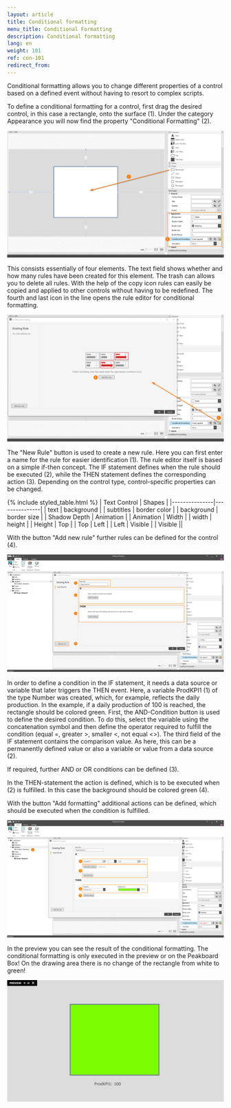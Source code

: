```yaml
---
layout: article
title: Conditional formatting
menu_title: Conditional Formatting
description: Conditional formatting
lang: en
weight: 101
ref: con-101
redirect_from:
---
```


Conditional formatting allows you to change different properties of a control based on a defined event without having to resort to complex scripts.

To define a conditional formatting for a control, first drag the desired control, in this case a rectangle, onto the surface (1).
Under the category Appearance you will now find the property "Conditional Formatting" (2).

![img01](/assets/images/Controls/ConditionalFormatting/img01.png)

This consists essentially of four elements.
The text field shows whether and how many rules have been created for this element.
The trash can allows you to delete all rules.
With the help of the copy icon rules can easily be copied and applied to other controls without having to be redefined.
The fourth and last icon in the line opens the rule editor for conditional formatting.

![img02](/assets/images/Controls/ConditionalFormatting/img02.png)

The "New Rule" button is used to create a new rule.
Here you can first enter a name for the rule for easier identification (1).
The rule editor itself is based on a simple if-then concept.
The IF statement defines when the rule should be executed (2), while the THEN statement defines the corresponding action (3).
Depending on the control type, control-specific properties can be changed.
 
 {% include styled_table.html %}
| Text Control | Shapes |
|---------------|---------------|
| text | background |
| subtitles | border color |
| background | border size |
| Shadow Depth | Animation |
| Animation | Width |
| width | height |
| Height | Top |
| Top | Left |
| Left | Visible |
| Visible ||


With the button "Add new rule" further rules can be defined for the control (4).

![img03](/assets/images/Controls/ConditionalFormatting/img03.png)

In order to define a condition in the IF statement, it needs a data source or variable that later triggers the THEN event.
Here, a variable ProdKPI1 (1) of the type Number was created, which, for example, reflects the daily production.
In the example, if a daily production of 100 is reached, the rectangle should be colored green.
First, the AND-Condition button is used to define the desired condition.
To do this, select the variable using the concatenation symbol and then define the operator required to fulfill the condition (equal =, greater >, smaller <, not equal <>).
The third field of the IF statement contains the comparison value.
As here, this can be a permanently defined value or also a variable or value from a data source (2).

If required, further AND or OR conditions can be defined (3).

In the THEN-statement the action is defined, which is to be executed when (2) is fulfilled.
In this case the background should be colored green (4).

With the button "Add formatting" additional actions can be defined, which should be executed when the condition is fulfilled.

![img04](/assets/images/Controls/ConditionalFormatting/img04.png)

In the preview you can see the result of the conditional formatting.
The conditional formatting is only executed in the preview or on the Peakboard Box!
On the drawing area there is no change of the rectangle from white to green!

![img05](/assets/images/Controls/ConditionalFormatting/img05.png)
